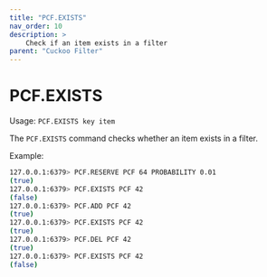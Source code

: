 ```yaml
---
title: "PCF.EXISTS"
nav_order: 10
description: >
    Check if an item exists in a filter
parent: "Cuckoo Filter"
---
```


# PCF.EXISTS

Usage: `PCF.EXISTS key item`

The `PCF.EXISTS` command checks whether an item exists in a filter.

Example:

```bash
127.0.0.1:6379> PCF.RESERVE PCF 64 PROBABILITY 0.01
(true)
127.0.0.1:6379> PCF.EXISTS PCF 42
(false)
127.0.0.1:6379> PCF.ADD PCF 42
(true)
127.0.0.1:6379> PCF.EXISTS PCF 42
(true)
127.0.0.1:6379> PCF.DEL PCF 42
(true)
127.0.0.1:6379> PCF.EXISTS PCF 42
(false)
```